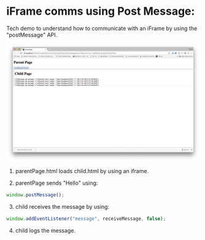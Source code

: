# iFrame comms using Post Message:

Tech demo to understand how to communicate with an iFrame by using the "postMessage" API.

![Demo screenshot](imgs/scr1.png)

1) parentPage.html loads child.html by using an iframe.

2) parentPage sends "Hello" using:
 
```javascript
window.postMessage();
```

3) child receives the message by using:

```javascript
window.addEventListener("message", receiveMessage, false);
```

4) child logs the message.